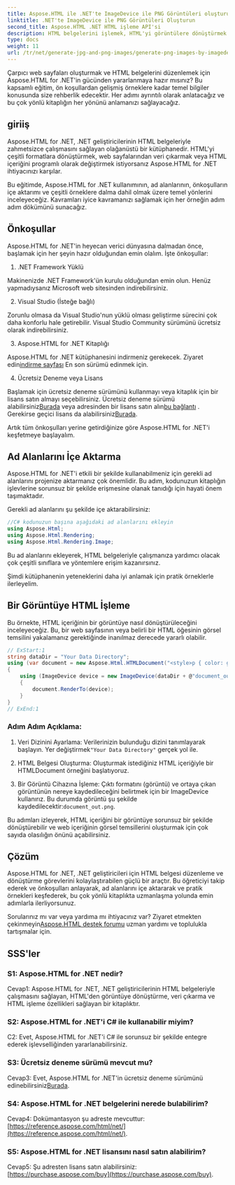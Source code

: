 ```yaml
---
title: Aspose.HTML ile .NET'te ImageDevice ile PNG Görüntüleri oluşturun
linktitle: .NET'te ImageDevice ile PNG Görüntüleri Oluşturun
second_title: Aspose.HTML .NET HTML işleme API'si
description: HTML belgelerini işlemek, HTML'yi görüntülere dönüştürmek ve daha fazlası için Aspose.HTML for .NET'i kullanmayı öğrenin. SSS'lerle adım adım eğitim.
type: docs
weight: 11
url: /tr/net/generate-jpg-and-png-images/generate-png-images-by-imagedevice/
---
```


Çarpıcı web sayfaları oluşturmak ve HTML belgelerini düzenlemek için Aspose.HTML for .NET'in gücünden yararlanmaya hazır mısınız? Bu kapsamlı eğitim, ön koşullardan gelişmiş örneklere kadar temel bilgiler konusunda size rehberlik edecektir. Her adımı ayrıntılı olarak anlatacağız ve bu çok yönlü kitaplığın her yönünü anlamanızı sağlayacağız.

## giriiş

Aspose.HTML for .NET, .NET geliştiricilerinin HTML belgeleriyle zahmetsizce çalışmasını sağlayan olağanüstü bir kütüphanedir. HTML'yi çeşitli formatlara dönüştürmek, web sayfalarından veri çıkarmak veya HTML içeriğini programlı olarak değiştirmek istiyorsanız Aspose.HTML for .NET ihtiyacınızı karşılar.

Bu eğitimde, Aspose.HTML for .NET kullanımının, ad alanlarının, önkoşulların içe aktarımı ve çeşitli örneklere dalma dahil olmak üzere temel yönlerini inceleyeceğiz. Kavramları iyice kavramanızı sağlamak için her örneğin adım adım dökümünü sunacağız.

## Önkoşullar

Aspose.HTML for .NET'in heyecan verici dünyasına dalmadan önce, başlamak için her şeyin hazır olduğundan emin olalım. İşte önkoşullar:

1. .NET Framework Yüklü

Makinenizde .NET Framework'ün kurulu olduğundan emin olun. Henüz yapmadıysanız Microsoft web sitesinden indirebilirsiniz.

2. Visual Studio (İsteğe bağlı)

Zorunlu olmasa da Visual Studio'nun yüklü olması geliştirme sürecini çok daha konforlu hale getirebilir. Visual Studio Community sürümünü ücretsiz olarak indirebilirsiniz.

3. Aspose.HTML for .NET Kitaplığı

 Aspose.HTML for .NET kütüphanesini indirmeniz gerekecek. Ziyaret edin[indirme sayfası](https://releases.aspose.com/html/net/) En son sürümü edinmek için.

4. Ücretsiz Deneme veya Lisans

 Başlamak için ücretsiz deneme sürümünü kullanmayı veya kitaplık için bir lisans satın almayı seçebilirsiniz. Ücretsiz deneme sürümü alabilirsiniz[Burada](https://releases.aspose.com/) veya adresinden bir lisans satın alın[bu bağlantı](https://purchase.aspose.com/buy) . Gerekirse geçici lisans da alabilirsiniz[Burada](https://purchase.aspose.com/temporary-license/).

Artık tüm önkoşulları yerine getirdiğinize göre Aspose.HTML for .NET'i keşfetmeye başlayalım.

## Ad Alanlarını İçe Aktarma

Aspose.HTML for .NET'i etkili bir şekilde kullanabilmeniz için gerekli ad alanlarını projenize aktarmanız çok önemlidir. Bu adım, kodunuzun kitaplığın işlevlerine sorunsuz bir şekilde erişmesine olanak tanıdığı için hayati önem taşımaktadır.

Gerekli ad alanlarını şu şekilde içe aktarabilirsiniz:

```csharp
//C# kodunuzun başına aşağıdaki ad alanlarını ekleyin
using Aspose.Html;
using Aspose.Html.Rendering;
using Aspose.Html.Rendering.Image;
```

Bu ad alanlarını ekleyerek, HTML belgeleriyle çalışmanıza yardımcı olacak çok çeşitli sınıflara ve yöntemlere erişim kazanırsınız.

Şimdi kütüphanenin yeteneklerini daha iyi anlamak için pratik örneklerle ilerleyelim.

## Bir Görüntüye HTML İşleme

Bu örnekte, HTML içeriğinin bir görüntüye nasıl dönüştürüleceğini inceleyeceğiz. Bu, bir web sayfasının veya belirli bir HTML öğesinin görsel temsilini yakalamanız gerektiğinde inanılmaz derecede yararlı olabilir.

```csharp
// ExStart:1
string dataDir = "Your Data Directory";
using (var document = new Aspose.Html.HTMLDocument("<style>p { color: green; }</style><p>my first paragraph</p>", @"c:\work\"))
{
    using (ImageDevice device = new ImageDevice(dataDir + @"document_out.png"))
    {
        document.RenderTo(device);
    }
}
// ExEnd:1
```

### Adım Adım Açıklama:

1.  Veri Dizinini Ayarlama: Verilerinizin bulunduğu dizini tanımlayarak başlayın. Yer değiştirmek`"Your Data Directory"` gerçek yol ile.

2. HTML Belgesi Oluşturma: Oluşturmak istediğiniz HTML içeriğiyle bir HTMLDocument örneğini başlatıyoruz.

3.  Bir Görüntü Cihazına İşleme: Çıktı formatını (görüntü) ve ortaya çıkan görüntünün nereye kaydedileceğini belirtmek için bir ImageDevice kullanırız. Bu durumda görüntü şu şekilde kaydedilecektir:`document_out.png`.

Bu adımları izleyerek, HTML içeriğini bir görüntüye sorunsuz bir şekilde dönüştürebilir ve web içeriğinin görsel temsillerini oluşturmak için çok sayıda olasılığın önünü açabilirsiniz.

## Çözüm

Aspose.HTML for .NET, .NET geliştiricileri için HTML belgesi düzenleme ve dönüştürme görevlerini kolaylaştırabilen güçlü bir araçtır. Bu öğreticiyi takip ederek ve önkoşulları anlayarak, ad alanlarını içe aktararak ve pratik örnekleri keşfederek, bu çok yönlü kitaplıkta uzmanlaşma yolunda emin adımlarla ilerliyorsunuz.

 Sorularınız mı var veya yardıma mı ihtiyacınız var? Ziyaret etmekten çekinmeyin[Aspose.HTML destek forumu](https://forum.aspose.com/) uzman yardımı ve toplulukla tartışmalar için.

## SSS'ler

### S1: Aspose.HTML for .NET nedir?

Cevap1: Aspose.HTML for .NET, .NET geliştiricilerinin HTML belgeleriyle çalışmasını sağlayan, HTML'den görüntüye dönüştürme, veri çıkarma ve HTML işleme özellikleri sağlayan bir kitaplıktır.

### S2: Aspose.HTML for .NET'i C# ile kullanabilir miyim?

C2: Evet, Aspose.HTML for .NET'i C# ile sorunsuz bir şekilde entegre ederek işlevselliğinden yararlanabilirsiniz.

### S3: Ücretsiz deneme sürümü mevcut mu?

Cevap3: Evet, Aspose.HTML for .NET'in ücretsiz deneme sürümünü edinebilirsiniz[Burada](https://releases.aspose.com/).

### S4: Aspose.HTML for .NET belgelerini nerede bulabilirim?

 Cevap4: Dokümantasyon şu adreste mevcuttur:[https://reference.aspose.com/html/net/](https://reference.aspose.com/html/net/).

### S5: Aspose.HTML for .NET lisansını nasıl satın alabilirim?

 Cevap5: Şu adresten lisans satın alabilirsiniz:[https://purchase.aspose.com/buy](https://purchase.aspose.com/buy).